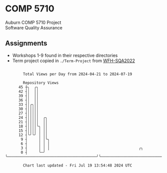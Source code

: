 # COMP 5710
Auburn COMP 5710 Project  
Software Quality Assurance

## Assignments
- Workshops 1-9 found in their respective directories
- Term project copied in `./Term-Project` from [WFH-SQA2022](https://github.com/wumphlett/WFH-SQA2022-AUBURN)

```

        Total Views per Day from 2024-04-21 to 2024-07-19

        Repository Views
      45 ┼╮  ╭╮
      42 ┤│  ││
      39 ┤│  ││
      36 ┤│  ││
      33 ┤│╭╮││
      30 ┤│││││
      27 ┤│││││
      24 ┤│││││  ╭╮
      21 ┤│││││  ││
      18 ┤││││╰╮ ││
      15 ┤││││ │ ││
      12 ┤╰╯╰╯ │ ││
       9 ┤     │ │╰╮
       6 ┤     │ │ │
       3 ┤     │ │ │                                        ╭╮
       0 ┤     ╰─╯ ╰────────────────────────────────────────╯╰─────────────────────────────────────

        Chart last updated - Fri Jul 19 13:54:48 2024 UTC
        
```

